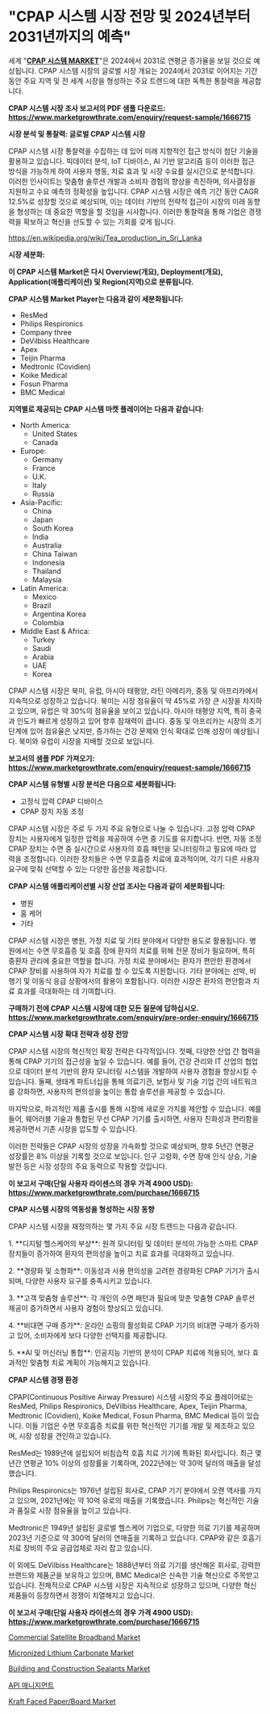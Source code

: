 <p><h1>"CPAP 시스템 시장 전망 및 2024년부터 2031년까지의 예측"</h1></p><p>세계 "<strong><a href="https://www.marketgrowthrate.com/cpap-systems-r1666715">CPAP 시스템 MARKET</a></strong>"은 2024에서 2031로 연평균 증가율을 보일 것으로 예상됩니다. CPAP 시스템 시장의 글로벌 시장 개요는 2024에서 2031로 이어지는 기간 동안 주요 지역 및 전 세계 시장을 형성하는 주요 트렌드에 대한 독특한 통찰력을 제공합니다.</p>
<p><strong>CPAP 시스템 시장 조사 보고서의 PDF 샘플 다운로드: <a href="https://www.marketgrowthrate.com/enquiry/request-sample/1666715">https://www.marketgrowthrate.com/enquiry/request-sample/1666715</a></strong></p>
<p><strong>시장 분석 및 통찰력: 글로벌 CPAP 시스템 시장</strong></p>
<p><p>CPAP 시스템 시장 통찰력을 수집하는 데 있어 미래 지향적인 접근 방식이 첨단 기술을 활용하고 있습니다. 빅데이터 분석, IoT 디바이스, AI 기반 알고리즘 등이 이러한 접근 방식을 가능하게 하여 사용자 행동, 치료 효과 및 시장 수요를 실시간으로 분석합니다. 이러한 인사이트는 맞춤형 솔루션 개발과 소비자 경험의 향상을 촉진하며, 의사결정을 지원하고 수요 예측의 정확성을 높입니다. CPAP 시스템 시장은 예측 기간 동안 CAGR 12.5%로 성장할 것으로 예상되며, 이는 데이터 기반의 전략적 접근이 시장의 미래 동향을 형성하는 데 중요한 역할을 할 것임을 시사합니다. 이러한 통찰력을 통해 기업은 경쟁력을 확보하고 혁신을 선도할 수 있는 기회를 갖게 됩니다.</p></p>
<p><a href="%7CAUTHORITHY_DOMAIN_URL%7C">https://en.wikipedia.org/wiki/Tea_production_in_Sri_Lanka</a></p>
<p><strong>시장 세분화:</strong></p>
<p><strong>이 CPAP 시스템 Market은 다시 Overview(개요), Deployment(개요), Application(애플리케이션) 및 Region(지역)으로 분류됩니다.</strong></p>
<p><strong>CPAP 시스템 Market Player는 다음과 같이 세분화됩니다:</strong></p>
<p><ul><li>ResMed</li><li>Philips Respironics</li><li>Company three</li><li>DeVilbiss Healthcare</li><li>Apex</li><li>Teijin Pharma</li><li>Medtronic (Covidien)</li><li>Koike Medical</li><li>Fosun Pharma</li><li>BMC Medical</li></ul></p>
<p><strong>지역별로 제공되는 CPAP 시스템 마켓 플레이어는 다음과 같습니다:</strong></p>
<p><ul>
    <li>
        North America:
        <ul>
            <li>United States</li>
            <li>Canada</li>
        </ul>
    </li>
    <li>
        Europe:
        <ul>
            <li>Germany</li>
            <li>France</li>
            <li>U.K.</li>
            <li>Italy</li>
            <li>Russia</li>
        </ul>
    </li>
    <li>
        Asia-Pacific:
        <ul>
            <li>China</li>
            <li>Japan</li>
            <li>South Korea</li>
            <li>India</li>
            <li>Australia</li>
            <li>China Taiwan</li>
            <li>Indonesia</li>
            <li>Thailand</li>
            <li>Malaysia</li>
        </ul>
    </li>
    <li>
        Latin America:
        <ul>
            <li>Mexico</li>
            <li>Brazil</li>
            <li>Argentina Korea</li>
            <li>Colombia</li>
        </ul>
    </li>
    <li>
        Middle East & Africa:
        <ul>
            <li>Turkey</li>
            <li>Saudi</li>
            <li>Arabia</li>
            <li>UAE</li>
            <li>Korea</li>
        </ul>
    </li>
    </ul></p>
<p><p>CPAP 시스템 시장은 북미, 유럽, 아시아 태평양, 라틴 아메리카, 중동 및 아프리카에서 지속적으로 성장하고 있습니다. 북미는 시장 점유율이 약 45%로 가장 큰 시장을 차지하고 있으며, 유럽은 약 30%의 점유율을 보이고 있습니다. 아시아 태평양 지역, 특히 중국과 인도가 빠르게 성장하고 있어 향후 잠재력이 큽니다. 중동 및 아프리카는 시장의 초기 단계에 있어 점유율은 낮지만, 증가하는 건강 문제와 인식 확대로 인해 성장이 예상됩니다. 북미와 유럽이 시장을 지배할 것으로 보입니다.</p></p>
<p><strong>보고서의 샘플 PDF 가져오기: <a href="https://www.marketgrowthrate.com/enquiry/request-sample/1666715">https://www.marketgrowthrate.com/enquiry/request-sample/1666715</a></strong></p>
<p><strong>CPAP 시스템 유형별 시장 분석은 다음으로 세분화됩니다:</strong></p>
<p><ul><li>고정식 압력 CPAP 디바이스</li><li>CPAP 장치 자동 조정</li></ul></p>
<p><p>CPAP 시스템 시장은 주로 두 가지 주요 유형으로 나눌 수 있습니다. 고정 압력 CPAP 장치는 사용자에게 일정한 압력을 제공하여 수면 중 기도를 유지합니다. 반면, 자동 조정 CPAP 장치는 수면 중 실시간으로 사용자의 호흡 패턴을 모니터링하고 필요에 따라 압력을 조정합니다. 이러한 장치들은 수면 무호흡증 치료에 효과적이며, 각기 다른 사용자 요구에 맞춰 선택할 수 있는 다양한 옵션을 제공합니다.</p></p>
<p><strong>CPAP 시스템 애플리케이션별 시장 산업 조사는 다음과 같이 세분화됩니다:</strong></p>
<p><ul><li>병원</li><li>홈 케어</li><li>기타</li></ul></p>
<p><p>CPAP 시스템 시장은 병원, 가정 치료 및 기타 분야에서 다양한 용도로 활용됩니다. 병원에서는 수면 무호흡증 및 호흡 장애 환자의 치료를 위해 전문 장비가 필요하며, 특히 중환자 관리에 중요한 역할을 합니다. 가정 치료 분야에서는 환자가 편안한 환경에서 CPAP 장비를 사용하여 자가 치료를 할 수 있도록 지원합니다. 기타 분야에는 선박, 비행기 및 이동식 응급 상황에서의 활용이 포함됩니다. 이러한 시장은 환자의 편안함과 치료 효과를 극대화하는 데 기여합니다.</p></p>
<p><strong>구매하기 전에 CPAP 시스템 시장에 대한 모든 질문에 답하십시오. <a href="https://www.marketgrowthrate.com/enquiry/pre-order-enquiry/1666715">https://www.marketgrowthrate.com/enquiry/pre-order-enquiry/1666715</a></strong></p>
<p><strong>CPAP 시스템 시장 확대 전략과 성장 전망</strong></p>
<p><p>CPAP 시스템 시장의 혁신적인 확장 전략은 다각적입니다. 첫째, 다양한 산업 간 협력을 통해 CPAP 기기의 접근성을 높일 수 있습니다. 예를 들어, 건강 관리와 IT 산업의 협업으로 데이터 분석 기반의 환자 모니터링 시스템을 개발하여 사용자 경험을 향상시킬 수 있습니다. 둘째, 생태계 파트너십을 통해 의료기관, 보험사 및 기술 기업 간의 네트워크를 강화하면, 사용자의 편의성을 높이는 통합 솔루션을 제공할 수 있습니다. </p><p>마지막으로, 파괴적인 제품 출시를 통해 시장에 새로운 가치를 제안할 수 있습니다. 예를 들어, 웨어러블 기술과 통합된 무선 CPAP 기기를 출시하면, 사용자 친화성과 편리함을 제공하면서 기존 시장을 압도할 수 있습니다. </p><p>이러한 전략들은 CPAP 시장의 성장을 가속화할 것으로 예상되며, 향후 5년간 연평균 성장률은 8% 이상을 기록할 것으로 보입니다. 인구 고령화, 수면 장애 인식 상승, 기술 발전 등은 시장 성장의 주요 동력으로 작용할 것입니다.</p></p>
<p><strong>이 보고서 구매(단일 사용자 라이센스의 경우 가격 4900 USD): <a href="https://www.marketgrowthrate.com/purchase/1666715">https://www.marketgrowthrate.com/purchase/1666715</a></strong></p>
<p><strong>CPAP 시스템 시장의 역동성을 형성하는 시장 동향</strong></p>
<p><p>CPAP 시스템 시장을 재정의하는 몇 가지 주요 시장 트렌드는 다음과 같습니다.</p><p>1. **디지털 헬스케어의 부상**: 원격 모니터링 및 데이터 분석이 가능한 스마트 CPAP 장치들이 증가하여 환자의 편의성을 높이고 치료 효과를 극대화하고 있습니다.</p><p>2. **경량화 및 소형화**: 이동성과 사용 편의성을 고려한 경량화된 CPAP 기기가 출시되며, 다양한 사용자 요구를 충족시키고 있습니다.</p><p>3. **고객 맞춤형 솔루션**: 각 개인의 수면 패턴과 필요에 맞춘 맞춤형 CPAP 솔루션 제공이 증가하면서 사용자 경험이 향상되고 있습니다.</p><p>4. **비대면 구매 증가**: 온라인 쇼핑의 활성화로 CPAP 기기의 비대면 구매가 증가하고 있어, 소비자에게 보다 다양한 선택지를 제공합니다.</p><p>5. **AI 및 머신러닝 통합**: 인공지능 기반의 분석이 CPAP 치료에 적용되어, 보다 효과적인 맞춤형 치료 계획이 가능해지고 있습니다.</p></p>
<p><strong>CPAP 시스템 경쟁 환경</strong></p>
<p><p>CPAP(Continuous Positive Airway Pressure) 시스템 시장의 주요 플레이어로는 ResMed, Philips Respironics, DeVilbiss Healthcare, Apex, Teijin Pharma, Medtronic (Covidien), Koike Medical, Fosun Pharma, BMC Medical 등이 있습니다. 이들 기업은 수면 무호흡증 치료를 위한 혁신적인 기기를 개발 및 제조하고 있으며, 시장 성장을 견인하고 있습니다.</p><p>ResMed는 1989년에 설립되어 비침습적 호흡 치료 기기에 특화된 회사입니다. 최근 몇 년간 연평균 10% 이상의 성장률을 기록하며, 2022년에는 약 30억 달러의 매출을 달성했습니다.</p><p>Philips Respironics는 1976년 설립된 회사로, CPAP 기기 분야에서 오랜 역사를 가지고 있으며, 2021년에는 약 10억 유로의 매출을 기록했습니다. Philips는 혁신적인 기술과 품질로 시장 점유율을 높이고 있습니다.</p><p>Medtronic은 1949년 설립된 글로벌 헬스케어 기업으로, 다양한 의료 기기를 제공하며 2023년 기준으로 약 300억 달러의 연매출을 기록하고 있습니다. CPAP와 같은 호흡기 치료 장비의 주요 공급업체로 자리 잡고 있습니다.</p><p>이 외에도 DeVilbiss Healthcare는 1888년부터 의료 기기를 생산해온 회사로, 강력한 브랜드와 제품군을 보유하고 있으며, BMC Medical은 신속한 기술 혁신으로 주목받고 있습니다. 전체적으로 CPAP 시스템 시장은 지속적으로 성장하고 있으며, 다양한 혁신 제품들이 등장하면서 경쟁이 치열해지고 있습니다.</p></p>
<p><strong>이 보고서 구매(단일 사용자 라이센스의 경우 가격 4900 USD): <a href="https://www.marketgrowthrate.com/purchase/1666715">https://www.marketgrowthrate.com/purchase/1666715</a></strong></p>
<p><p><a href="https://www.linkedin.com/pulse/strategic-roadmap-global-commercial-satellite-broadband-4km4e">Commercial Satellite Broadband Market</a></p><p><a href="https://medium.com/@lnamivez37/how-the-micronized-lithium-carbonate-market-is-changing-from-2024-to-2031-be6271ac5cac?postPublishedType=repub">Micronized Lithium Carbonate Market</a></p><p><a href="https://github.com/arionmp/Market-Research-Report-List-5/blob/main/building-and-construction-sealants-market.md">Building and Construction Sealants Market</a></p><p><a href="https://github.com/laholand/Market-Research-Report-List-6/blob/main/292504014161.md">API 매니지먼트</a></p><p><a href="https://github.com/petbigbeepjn/Market-Research-Report-List-1/blob/main/kraft-faced-paperboard-market.md">Kraft Faced Paper/Board Market</a></p></p>